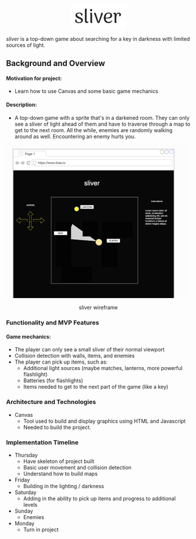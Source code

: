 <p align="center">
    <img src="https://github.com/jameshawkinsjr/sliver/blob/master/sliver_logo.png" alt="logo" width="150">
</p>

_sliver_ is a top-down game about searching for a key in darkness with limited sources of light.
    
## Background and Overview

#### **Motivation for project:**
   * Learn how to use Canvas and some basic game mechanics
#### **Description:**
   * A top-down game with a sprite that's in a darkened room. They can only see a sliver of light ahead of them and have to traverse through a map to get to the next room. All the while, enemies are randomly walking around as well. Encountering an enemy hurts you.
   
   <p align="center">
    <img src="https://github.com/jameshawkinsjr/sliver/blob/master/sliver_wireframe.png" alt="wireframe" width="600">

   <p align="center">sliver wireframe</p>
   
   </p>
   
### Functionality and MVP Features
#### **Game mechanics:**
   * The player can only see a small sliver of their normal viewport
   * Collision detection with walls, items, and enemies      
   * The player can pick up items, such as:
      * Additional light sources (maybe matches, lanterns, more powerful flashlight)
      * Batteries (for flashlights)
      * Items needed to get to the next part of the game (like a key)

### Architecture and Technologies
   * Canvas
     * Tool used to build and display graphics using HTML and Javascript
     * Needed to build the project.

### Implementation Timeline
* Thursday
    * Have skeleton of project built
    * Basic user movement and collision detection
    * Understand how to build maps
* Friday
    * Building in the lighting / darkness
* Saturday
    * Adding in the ability to pick up items and progress to additional levels
* Sunday
    * Enemies
* Monday
    * Turn in project
    
